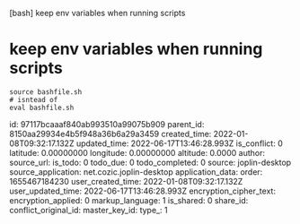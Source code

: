 [bash] keep env variables when running scripts

# keep env variables when running scripts

```
source bashfile.sh
# isntead of
eval bashfile.sh
```


id: 97117bcaaaf840ab993510a99075b909
parent_id: 8150aa29934e4b5f948a36b6a29a3459
created_time: 2022-01-08T09:32:17.132Z
updated_time: 2022-06-17T13:46:28.993Z
is_conflict: 0
latitude: 0.00000000
longitude: 0.00000000
altitude: 0.0000
author: 
source_url: 
is_todo: 0
todo_due: 0
todo_completed: 0
source: joplin-desktop
source_application: net.cozic.joplin-desktop
application_data: 
order: 1655467184230
user_created_time: 2022-01-08T09:32:17.132Z
user_updated_time: 2022-06-17T13:46:28.993Z
encryption_cipher_text: 
encryption_applied: 0
markup_language: 1
is_shared: 0
share_id: 
conflict_original_id: 
master_key_id: 
type_: 1